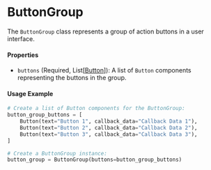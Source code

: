 # ButtonGroup

The `ButtonGroup` class represents a group of action buttons in a user interface.

#### Properties

- `buttons` (Required, List[[Button](./Button.md)]): A list of `Button` components representing the buttons in the group.

#### Usage Example

```python
# Create a list of Button components for the ButtonGroup:
button_group_buttons = [
    Button(text="Button 1", callback_data="Callback Data 1"),
    Button(text="Button 2", callback_data="Callback Data 2"),
    Button(text="Button 3", callback_data="Callback Data 3"),
]

# Create a ButtonGroup instance:
button_group = ButtonGroup(buttons=button_group_buttons)
```